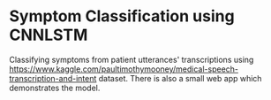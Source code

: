 # Symptom Classification using CNNLSTM

Classifying symptoms from patient utterances' transcriptions using https://www.kaggle.com/paultimothymooney/medical-speech-transcription-and-intent dataset.
There is also a small web app which demonstrates the model.
